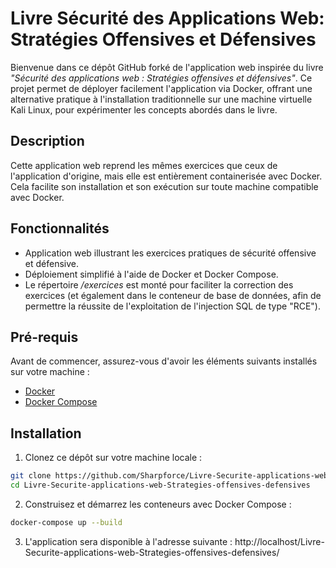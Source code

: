 # Livre Sécurité des Applications Web: Stratégies Offensives et Défensives

Bienvenue dans ce dépôt GitHub forké de l'application web inspirée du livre _"Sécurité des applications web : Stratégies offensives et défensives"_. Ce projet permet de déployer facilement l'application via Docker, offrant une alternative pratique à l'installation traditionnelle sur une machine virtuelle Kali Linux, pour expérimenter les concepts abordés dans le livre.

## Description

Cette application web reprend les mêmes exercices que ceux de l'application d'origine, mais elle est entièrement containerisée avec Docker. Cela facilite son installation et son exécution sur toute machine compatible avec Docker.

## Fonctionnalités

- Application web illustrant les exercices pratiques de sécurité offensive et défensive.
- Déploiement simplifié à l'aide de Docker et Docker Compose.
- Le répertoire _/exercices_ est monté pour faciliter la correction des exercices (et également dans le conteneur de base de données, afin de permettre la réussite de l'exploitation de l'injection SQL de type "RCE").

## Pré-requis

Avant de commencer, assurez-vous d'avoir les éléments suivants installés sur votre machine :

- [Docker](https://docs.docker.com/get-docker/)
- [Docker Compose](https://docs.docker.com/compose/install/)

## Installation

1. Clonez ce dépôt sur votre machine locale :

```bash
git clone https://github.com/Sharpforce/Livre-Securite-applications-web-Strategies-offensives-defensives
cd Livre-Securite-applications-web-Strategies-offensives-defensives
```

2. Construisez et démarrez les conteneurs avec Docker Compose :

```bash
docker-compose up --build
```

3. L'application sera disponible à l'adresse suivante : http://localhost/Livre-Securite-applications-web-Strategies-offensives-defensives/